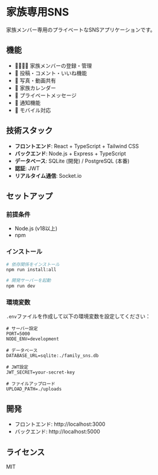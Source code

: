 # 家族専用SNS

家族メンバー専用のプライベートなSNSアプリケーションです。

## 機能

- 👨‍👩‍👧‍👦 家族メンバーの登録・管理
- 📝 投稿・コメント・いいね機能
- 📸 写真・動画共有
- 📅 家族カレンダー
- 💬 プライベートメッセージ
- 🔔 通知機能
- 📱 モバイル対応

## 技術スタック

- **フロントエンド**: React + TypeScript + Tailwind CSS
- **バックエンド**: Node.js + Express + TypeScript
- **データベース**: SQLite (開発) / PostgreSQL (本番)
- **認証**: JWT
- **リアルタイム通信**: Socket.io

## セットアップ

### 前提条件
- Node.js (v18以上)
- npm

### インストール

```bash
# 依存関係をインストール
npm run install:all

# 開発サーバーを起動
npm run dev
```

### 環境変数

`.env`ファイルを作成して以下の環境変数を設定してください：

```env
# サーバー設定
PORT=5000
NODE_ENV=development

# データベース
DATABASE_URL=sqlite:./family_sns.db

# JWT設定
JWT_SECRET=your-secret-key

# ファイルアップロード
UPLOAD_PATH=./uploads
```

## 開発

- フロントエンド: http://localhost:3000
- バックエンド: http://localhost:5000

## ライセンス

MIT 